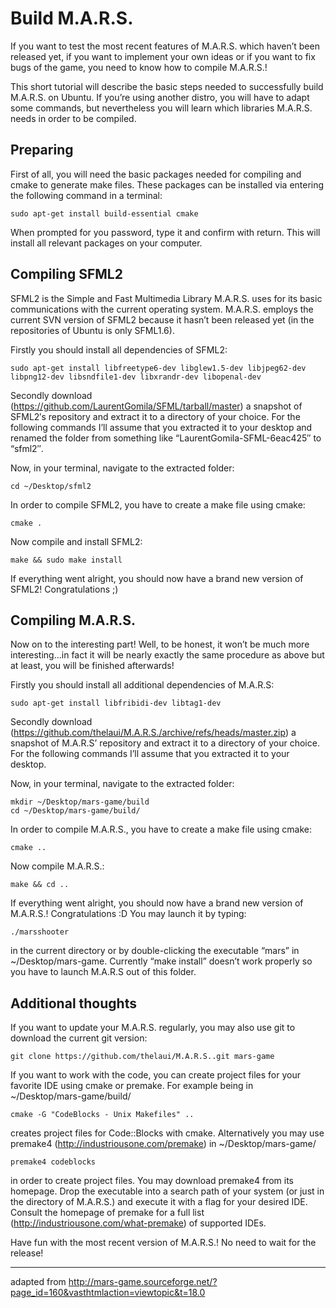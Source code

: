 # Build M.A.R.S.

If you want to test the most recent features of M.A.R.S. which haven’t been released yet, if you want to implement your own ideas or if you want to fix bugs of the game, you need to know how to compile M.A.R.S.!

This short tutorial will describe the basic steps needed to successfully build M.A.R.S. on Ubuntu. If you’re using another distro, you will have to adapt some commands, but nevertheless you will learn which libraries M.A.R.S. needs in order to be compiled.

## Preparing

First of all, you will need the basic packages needed for compiling and cmake to generate make files. These packages can be installed via entering the following command in a terminal:

```
sudo apt-get install build-essential cmake
```

When prompted for you password, type it and confirm with return. This will install all relevant packages on your computer.

## Compiling SFML2

SFML2 is the Simple and Fast Multimedia Library M.A.R.S. uses for its basic communications with the current operating system. M.A.R.S. employs the current SVN version of SFML2 because it hasn’t been released yet (in the repositories of Ubuntu is only SFML1.6).

Firstly you should install all dependencies of SFML2:

```
sudo apt-get install libfreetype6-dev libglew1.5-dev libjpeg62-dev libpng12-dev libsndfile1-dev libxrandr-dev libopenal-dev
```

Secondly download (https://github.com/LaurentGomila/SFML/tarball/master) a snapshot of SFML2′s repository and extract it to a directory of your choice. For the following commands I’ll assume that you extracted it to your desktop and renamed the folder from something like “LaurentGomila-SFML-6eac425″ to “sfml2″.

Now, in your terminal, navigate to the extracted folder:

```
cd ~/Desktop/sfml2
```

In order to compile SFML2, you have to create a make file using cmake:

```
cmake .
```

Now compile and install SFML2:

```
make && sudo make install
```

If everything went alright, you should now have a brand new version of SFML2! Congratulations ;)

## Compiling M.A.R.S.

Now on to the interesting part! Well, to be honest, it won’t be much more interesting…in fact it will be nearly exactly the same procedure as above but at least, you will be finished afterwards!

Firstly you should install all additional dependencies of M.A.R.S:

```
sudo apt-get install libfribidi-dev libtag1-dev
```

Secondly download (https://github.com/thelaui/M.A.R.S./archive/refs/heads/master.zip) a snapshot of M.A.R.S’ repository and extract it to a directory of your choice. For the following commands I’ll assume that you extracted it to your desktop.

Now, in your terminal, navigate to the extracted folder:

```
mkdir ~/Desktop/mars-game/build
cd ~/Desktop/mars-game/build/
```

In order to compile M.A.R.S., you have to create a make file using cmake:

```
cmake ..
```

Now compile M.A.R.S.:

```
make && cd ..
```

If everything went alright, you should now have a brand new version of M.A.R.S.! Congratulations :D
You may launch it by typing:

```
./marsshooter
```

in the current directory or by double-clicking the executable “mars” in ~/Desktop/mars-game. Currently “make install” doesn’t work properly so you have to launch M.A.R.S out of this folder.

## Additional thoughts

If you want to update your M.A.R.S. regularly, you may also use git to download the current git version:

```
git clone https://github.com/thelaui/M.A.R.S..git mars-game
```

If you want to work with the code, you can create project files for your favorite IDE using cmake or premake. For example being in ~/Desktop/mars-game/build/

```
cmake -G "CodeBlocks - Unix Makefiles" ..
```

creates project files for Code::Blocks with cmake. Alternatively you may use premake4 (http://industriousone.com/premake) in ~/Desktop/mars-game/

```
premake4 codeblocks
```

in order to create project files. You may download premake4 from its homepage. Drop the executable into a search path of your system (or just in the directory of M.A.R.S.) and execute it with a flag for your desired IDE. Consult the homepage of premake for a full list (http://industriousone.com/what-premake) of supported IDEs.

Have fun with the most recent version of M.A.R.S.! No need to wait for the release!

---
adapted from http://mars-game.sourceforge.net/?page_id=160&vasthtmlaction=viewtopic&t=18.0
